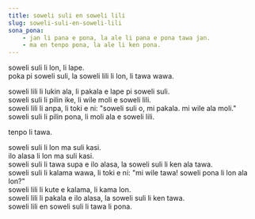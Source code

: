 ```yaml
---
title: soweli suli en soweli lili
slug: soweli-suli-en-soweli-lili
sona_pona:
    - jan li pana e pona, la ale li pana e pona tawa jan.
    - ma en tenpo pona, la ale li ken pona.
---
```


soweli suli li lon, li lape. <br>
poka pi soweli suli, la soweli lili li lon, li tawa wawa. <br>

soweli lili li lukin ala, li pakala e lape pi soweli suli. <br>
soweli suli li pilin ike, li wile moli e soweli lili. <br>
soweli lili li anpa, li toki e ni: "soweli suli o, mi pakala. mi wile ala moli." <br>
soweli suli li pilin pona, li moli ala e soweli lili. <br>

tenpo li tawa. <br>

soweli suli li lon ma suli kasi. <br>
ilo alasa li lon ma suli kasi. <br>
soweli suli li tawa supa e ilo alasa, la soweli suli li ken ala tawa. <br>
soweli suli li kalama wawa, li toki e ni: "mi wile tawa! soweli pona li lon ala lon?" <br>
soweli lili li kute e kalama, li kama lon. <br>
soweli lili li pakala e ilo alasa, la soweli suli li ken tawa. <br>
soweli lili en soweli suli li tawa li pona. <br>
